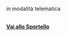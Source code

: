 in modalità telematica
<br><br/>

[**Vai allo Sportello**][011f3e1a]

  [011f3e1a]: http://suape.regione.umbria.it/narni "vai allo Sportello"
